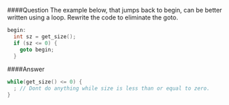 ####Question
The example below, that jumps back to begin, can be better written using a loop. Rewrite the code to eliminate the goto.  
```cpp
begin:
  int sz = get_size();
  if (sz <= 0) {
    goto begin;
  }
```
####Answer
```cpp
while(get_size() <= 0) {
  ; // Dont do anything while size is less than or equal to zero. 
}
```
